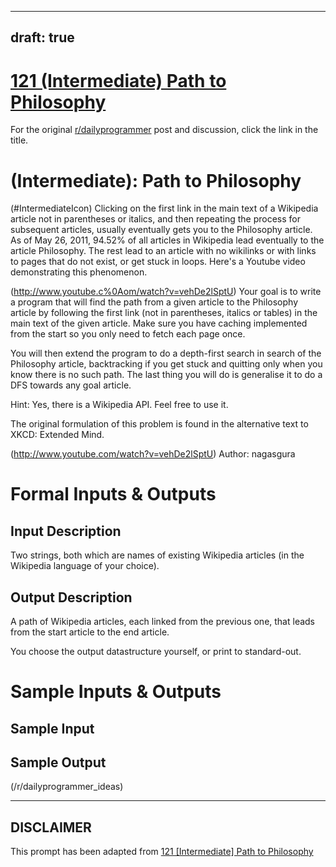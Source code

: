 ---
draft: true
----

# [121 (Intermediate) Path to Philosophy](https://www.reddit.com/r/dailyprogrammer/comments/1b3ka1/032713_challenge_121_intermediate_path_to/)

For the original [r/dailyprogrammer](https://www.reddit.com/r/dailyprogrammer/) post and discussion, click the link in the title.

#  (Intermediate): Path to Philosophy
(#IntermediateIcon)
Clicking on the first link in the main text of a Wikipedia article not
in parentheses or italics, and then repeating the process for subsequent
articles, usually eventually gets you to the Philosophy article. As of
May 26, 2011, 94.52% of all articles in Wikipedia lead eventually to
the article Philosophy. The rest lead to an article with no wikilinks
or with links to pages that do not exist, or get stuck in
loops. Here's a Youtube video demonstrating this phenomenon.

(http://www.youtube.c%0Aom/watch?v=vehDe2lSptU)
Your goal is to write a program that will find the path from a given
article to the Philosophy article by following the first link (not in
parentheses, italics or tables) in the main text of the given article. Make
sure you have caching implemented from the start so you only need to
fetch each page once.

You will then extend the program to do a depth-first search in search
of the Philosophy article, backtracking if you get stuck and quitting
only when you know there is no such path. The last thing you
will do is generalise it to do a DFS towards any goal article.

Hint: Yes, there is a Wikipedia API. Feel free to use it.

The original formulation of this problem is found in the alternative
text to XKCD: Extended Mind.

(http://www.youtube.com/watch?v=vehDe2lSptU)
Author: nagasgura

# Formal Inputs & Outputs
## Input Description
Two strings, both which are names of existing Wikipedia articles (in
the Wikipedia language of your choice).

## Output Description
A path of Wikipedia articles, each linked from the previous one, that
leads from the start article to the end article.

You choose the output datastructure yourself, or print to standard-out.

# Sample Inputs & Outputs
## Sample Input
## Sample Output
(/r/dailyprogrammer_ideas)

----
## **DISCLAIMER**
This prompt has been adapted from [121 [Intermediate] Path to Philosophy](https://www.reddit.com/r/dailyprogrammer/comments/1b3ka1/032713_challenge_121_intermediate_path_to/
)
